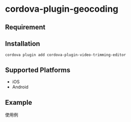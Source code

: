 # cordova-plugin-geocoding


## Requirement

## Installation
```
cordova plugin add cordova-plugin-video-trimming-editor
```

## Supported Platforms
- iOS  
- Android  

## Example

使用例  
```js
```

